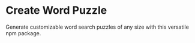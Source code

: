 # Create Word Puzzle

Generate customizable word search puzzles of any size with this versatile npm package.

